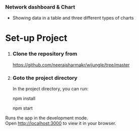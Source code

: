 ### Network dashboard & Chart 
- Showing data in a table and three different types of charts

# Set-up Project

1. ### Clone the repository from
   
   https://github.com/neerajsharmakr/wijungle/tree/master

3. ### Goto the project directory

    In the project directory, you can run:

     npm install

     npm start

Runs the app in the development mode.\
Open [http://localhost:3000](http://localhost:3000) to view it in your browser.


